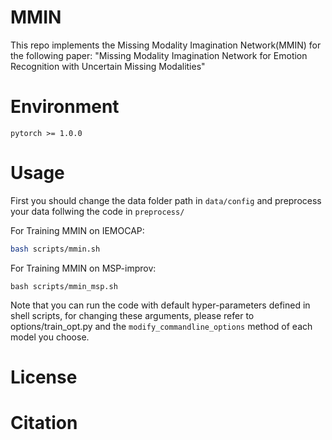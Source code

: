 # MMIN

This repo implements the Missing Modality Imagination Network(MMIN) for the following paper:
"Missing Modality Imagination Network for Emotion Recognition with Uncertain Missing Modalities" 

# Environment

``` 
pytorch >= 1.0.0
```

# Usage

First you should change the data folder path in ```data/config``` and preprocess your data follwing the code in ```preprocess/```

For Training MMIN on IEMOCAP:
```bash
bash scripts/mmin.sh
```

For Training MMIN on MSP-improv:
```
bash scripts/mmin_msp.sh
```

Note that you can run the code with default hyper-parameters defined in shell scripts, for changing these arguments, please refer to options/train_opt.py and the ```modify_commandline_options``` method of each model you choose.

# License

# Citation
